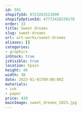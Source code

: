 ```yaml
---
id: 591
shopifyId: 8723263521098
shopifyOptionId: 47772428239178
order: 33
title: Sweet dreams
slug: sweet-dreams
url: art-works/sweet-dreams
aliases: []
categories:
- graphics
inStock: true
isVisible: true
location: Spain
height: 40
width: 30
date: 2023-01-01T00:00:00Z
materials:
- ink
- paper
price: 420
mainImage: sweet_dreems_2023.jpg
---
```

